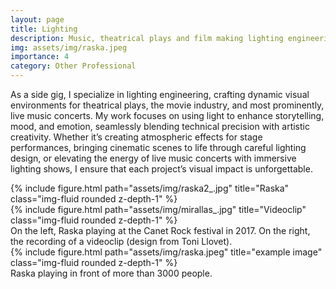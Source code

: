 ```yaml
---
layout: page
title: Lighting
description: Music, theatrical plays and film making lighting engineering.
img: assets/img/raska.jpeg
importance: 4
category: Other Professional
---
```


As a side gig, I specialize in lighting engineering, crafting dynamic visual environments for theatrical plays, the movie industry, and most prominently, live music concerts. My work focuses on using light to enhance storytelling, mood, and emotion, seamlessly blending technical precision with artistic creativity. Whether it’s creating atmospheric effects for stage performances, bringing cinematic scenes to life through careful lighting design, or elevating the energy of live music concerts with immersive lighting shows, I ensure that each project’s visual impact is unforgettable.

<!-- Every project has a beautiful feature showcase page.
It's easy to include images in a flexible 3-column grid format.
Make your photos 1/3, 2/3, or full width.

To give your project a background in the portfolio page, just add the img tag to the front matter like so: -->
<!-- 
    <!-- ---
    layout: page
    title: project
    description: a project with a background image
    img: /assets/img/12.jpg
    --- --> 

<div class="row">
    <div class="col-sm-5 mt-3 mt-md-0">
        {% include figure.html path="assets/img/raska2_.jpg" title="Raska" class="img-fluid rounded z-depth-1" %}
    </div>
    <div class="col-sm-7 mt-3 mt-md-0">
        {% include figure.html path="assets/img/mirallas_.jpg" title="Videoclip" class="img-fluid rounded z-depth-1" %}
    </div>
</div>
<div class="caption">
    On the left, Raska playing at the Canet Rock festival in 2017. On the right, the recording of a videoclip (design from Toni Llovet).
</div>
<div class="row">
    <div class="col-sm mt-3 mt-md-0">
        {% include figure.html path="assets/img/raska.jpeg" title="example image" class="img-fluid rounded z-depth-1" %}
    </div>
</div>
<div class="caption">
    Raska playing in front of more than 3000 people.
</div>

<!-- You can also put regular text between your rows of images.
Say you wanted to write a little bit about your project before you posted the rest of the images.
You describe how you toiled, sweated, *bled* for your project, and then... you reveal its glory in the next row of images. -->



<!-- 
The code is simple.
Just wrap your images with `<div class="col-sm">` and place them inside `<div class="row">` (read more about the <a href="https://getbootstrap.com/docs/4.4/layout/grid/">Bootstrap Grid</a> system).
To make images responsive, add `img-fluid` class to each; for rounded corners and shadows use `rounded` and `z-depth-1` classes.
Here's the code for the last row of images above: -->

<!-- {% raw %}
```html
<div class="row justify-content-sm-center">
    <div class="col-sm-8 mt-3 mt-md-0">
        {% include figure.html path="assets/img/6.jpg" title="example image" class="img-fluid rounded z-depth-1" %}
    </div>
    <div class="col-sm-4 mt-3 mt-md-0">
        {% include figure.html path="assets/img/11.jpg" title="example image" class="img-fluid rounded z-depth-1" %}
    </div>
</div>
```
{% endraw %} -->
